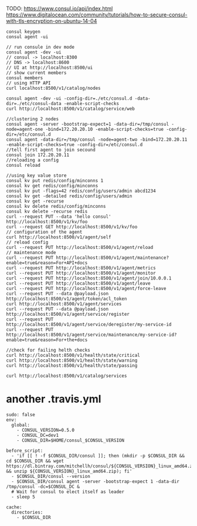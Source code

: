 TODO: https://www.consul.io/api/index.html
https://www.digitalocean.com/community/tutorials/how-to-secure-consul-with-tls-encryption-on-ubuntu-14-04

	consul keygen
	consul agent -ui

	// run consule in dev mode
	consul agent -dev -ui
	// consul -> localhost:8300
	// DNS -> localhost:8600
	// UI at http://localhost:8500/ui
	// show current members
	consul members
	// using HTTP API
	curl localhost:8500/v1/catalog/nodes

	consul agent -dev -ui -config-dir=./etc/consul.d -data-dir=./etc/consul-data -enable-script-checks
	curl http://localhost:8500/v1/catalog/service/web

	//clustering 2 nodes
	consul agent -server -bootstrap-expect=1 -data-dir=/tmp/consul -node=agent-one -bind=172.20.20.10 -enable-script-checks=true -config-dir=/etc/consul.d
	consul agent -data-dir=/tmp/consul -node=agent-two -bind=172.20.20.11 -enable-script-checks=true -config-dir=/etc/consul.d
	//tell first agent to join secound
	consul join 172.20.20.11
	//reloading a config
	consul reload

	//using key value store
	consul kv put redis/config/minconns 1
	consul kv get redis/config/minconns
	consul kv put -flags=42 redis/config/users/admin abcd1234
	consul kv get -detailed redis/config/users/admin
	consul kv get -recurse
	consul kv delete redis/config/minconns
	consul kv delete -recurse redis
    curl --request PUT --data 'hello consul' http://localhost:8500/v1/kv/foo
	curl --request GET http://localhost:8500/v1/kv/foo
	// configuration of the agent
	curl http://localhost:8500/v1/agent/self
	// reload config
	curl --request PUT http://localhost:8500/v1/agent/reload
	// maintenance mode
	curl --request PUT http://localhost:8500/v1/agent/maintenance?enable=true&reason=For+API+docs
	curl --request PUT http://localhost:8500/v1/agent/metrics
	curl --request PUT http://localhost:8500/v1/agent/monitor
	curl --request PUT http://localhost:8500/v1/agent/join/10.0.0.1
	curl --request PUT http://localhost:8500/v1/agent/leave
	curl --request PUT http://localhost:8500/v1/agent/force-leave
	curl --request PUT --data @payload.json http://localhost:8500/v1/agent/token/acl_token
	curl http://localhost:8500/v1/agent/services
	curl --request PUT --data @payload.json http://localhost:8500/v1/agent/service/register
	curl --request PUT http://localhost:8500/v1/agent/service/deregister/my-service-id
	curl --request PUT http://localhost:8500/v1/agent/service/maintenance/my-service-id?enable=true&reason=For+the+docs

	//check for failing helth checks
	curl http://localhost:8500/v1/health/state/critical
	curl http://localhost:8500/v1/health/state/warning
	curl http://localhost:8500/v1/health/state/passing

	curl http://localhost:8500/v1/catalog/services

# another .travis.yml

	sudo: false
	env:
	  global:
		- CONSUL_VERSION=0.5.0
		- CONSUL_DC=dev1
		- CONSUL_DIR=$HOME/consul_$CONSUL_VERSION

	before_script:
	  - 'if [[ ! -f $CONSUL_DIR/consul ]]; then (mkdir -p $CONSUL_DIR && cd $CONSUL_DIR && wget https://dl.bintray.com/mitchellh/consul/${CONSUL_VERSION}_linux_amd64.zip && unzip ${CONSUL_VERSION}_linux_amd64.zip); fi'
	  - $CONSUL_DIR/consul --version
	  - $CONSUL_DIR/consul agent -server -bootstrap-expect 1 -data-dir /tmp/consul -dc=$CONSUL_DC &
	  # Wait for consul to elect itself as leader
	  - sleep 5

	cache:
	  directories:
		- $CONSUL_DIR